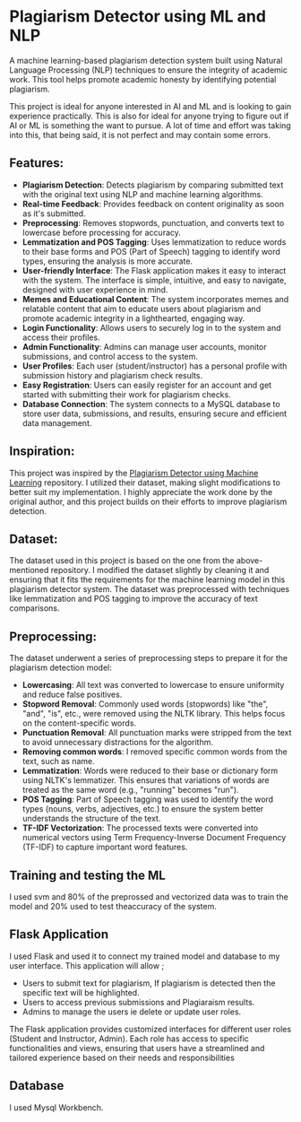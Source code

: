 # Plagiarism Detector using ML and NLP 

A machine learning-based plagiarism detection system built using Natural Language Processing (NLP) techniques to ensure the integrity of academic work. This tool helps  promote academic honesty by identifying potential plagiarism.

This project is ideal for anyone interested in AI and ML and is looking to gain experience practically. This is also for ideal for anyone trying to figure out if AI or ML is something the want to pursue.
A lot of time and effort was taking into this, that being said, it is not perfect and may contain some errors.

## Features:
- **Plagiarism Detection**: Detects plagiarism by comparing submitted text with the original text using NLP and machine learning algorithms.
- **Real-time Feedback**: Provides feedback on content originality as soon as it's submitted.
- **Preprocessing**: Removes stopwords, punctuation, and converts text to lowercase before processing for accuracy.
- **Lemmatization and POS Tagging**: Uses lemmatization to reduce words to their base forms and POS (Part of Speech) tagging to identify word types, ensuring the analysis is more accurate.
- **User-friendly Interface**: The Flask application makes it easy to interact with the system. The interface is simple, intuitive, and easy to navigate, designed with user experience in mind.
- **Memes and Educational Content**: The system incorporates memes and relatable content that aim to educate users about plagiarism and promote academic integrity in a lighthearted, engaging way.
- **Login Functionality**: Allows users to securely log in to the system and access their profiles.
- **Admin Functionality**: Admins can manage user accounts, monitor submissions, and control access to the system.
- **User Profiles**: Each user (student/instructor) has a personal profile with submission history and plagiarism check results.
- **Easy Registration**: Users can easily register for an account and get started with submitting their work for plagiarism checks.
- **Database Connection**: The system connects to a MySQL database to store user data, submissions, and results, ensuring secure and efficient data management.

## Inspiration:
This project was inspired by the [Plagiarism Detector using Machine Learning](https://github.com/611noorsaeed/Plagiarism-detector-using-machine-learning) repository. I utilized their dataset, making slight modifications to better suit my implementation. I highly appreciate the work done by the original author, and this project builds on their efforts to improve plagiarism detection.

## Dataset:
The dataset used in this project is based on the one from the above-mentioned repository. I modified the dataset slightly by cleaning it and ensuring that it fits the requirements for the machine learning model in this plagiarism detector system. The dataset was preprocessed with techniques like lemmatization and POS tagging to improve the accuracy of text comparisons.

## Preprocessing:
The dataset underwent a series of preprocessing steps to prepare it for the plagiarism detection model:
- **Lowercasing**: All text was converted to lowercase to ensure uniformity and reduce false positives.
- **Stopword Removal**: Commonly used words (stopwords) like "the", "and", "is", etc., were removed using the NLTK library. This helps focus on the content-specific words.
- **Punctuation Removal**: All punctuation marks were stripped from the text to avoid unnecessary distractions for the algorithm.
- **Removing common words**: I removed specific common words from the text, such as name.
- **Lemmatization**: Words were reduced to their base or dictionary form using NLTK's lemmatizer. This ensures that variations of words are treated as the same word (e.g., "running" becomes "run").
- **POS Tagging**: Part of Speech tagging was used to identify the word types (nouns, verbs, adjectives, etc.) to ensure the system better understands the structure of the text.
- **TF-IDF Vectorization**: The processed texts were converted into numerical vectors using Term Frequency-Inverse Document Frequency (TF-IDF) to capture important word features.

## Training and testing the ML 
I used svm and 80% of the preprossed and vectorized data was to train the model and 20% used to test theaccuracy of the system. 


## Flask Application 
I used Flask and used it to connect my trained model and database to my user interface. This application will allow ; 
- Users to submit text for plagiarism, If plagiarism is detected then the specific text will be highlighted.
- Users to access previous submissions and Plagiaraism results.
- Admins to manage the users ie delete or update user roles.

The Flask application provides customized interfaces for different user roles (Student and Instructor, Admin). Each role has access to specific functionalities and views, ensuring that users have a streamlined and tailored experience based on their needs and responsibilities

## Database
I used Mysql Workbench.
